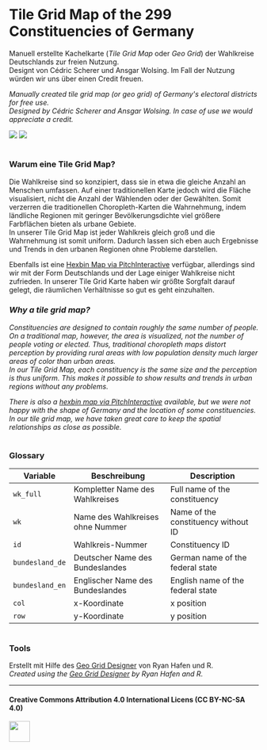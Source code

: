 #  Tile Grid Map of the 299 Constituencies of Germany 

Manuell erstellte Kachelkarte (*Tile Grid Map* oder *Geo Grid*) der Wahlkreise Deutschlands zur freien Nutzung.  
Designt von Cédric Scherer und Ansgar Wolsing. Im Fall der Nutzung würden wir uns über einen Credit freuen.

*Manually created tile grid map (or geo grid) of Germany's electoral districts for free use.*  
*Designed by Cédric Scherer and Ansgar Wolsing. In case of use we would appreciate a credit.*

![](https://raw.githubusercontent.com/bydata/btw_tilemap/main/plots/grid_laender_variants_de.png)
![](https://raw.githubusercontent.com/bydata/btw_tilemap/main/plots/grid_laender_variants_en.png)

#

### Warum eine Tile Grid Map?

Die Wahlkreise sind so konzipiert, dass sie in etwa die gleiche Anzahl an Menschen umfassen. Auf einer traditionellen Karte jedoch wird die Fläche visualisiert, nicht die Anzahl der Wählenden oder der Gewählten. Somit verzerren die traditionellen Choropleth-Karten die Wahrnehmung, indem ländliche Regionen mit geringer Bevölkerungsdichte viel größere Farbflächen bieten als urbane Gebiete.  
In unserer Tile Grid Map ist jeder Wahlkreis gleich groß und die Wahrnehmung ist somit uniform. Dadurch lassen sich eben auch Ergebnisse und Trends in den urbanen Regionen ohne Probleme darstellen.

Ebenfalls ist eine [Hexbin Map via PitchInteractive](https://pitchinteractiveinc.github.io/tilegrams/) verfügbar, allerdings sind wir mit der Form Deutschlands und der Lage einiger Wahlkreise nicht zufrieden. In unserer Tile Grid Karte haben wir größte Sorgfalt darauf gelegt, die räumlichen Verhältnisse so gut es geht einzuhalten. 

### *Why a tile grid map?*

*Constituencies are designed to contain roughly the same number of people. On a traditional map, however, the area is visualized, not the number of people voting or elected. Thus, traditional choropleth maps distort perception by providing rural areas with low population density much larger areas of color than urban areas.  
In our Tile Grid Map, each constituency is the same size and the perception is thus uniform. This makes it possible to show results and trends in urban regions without any problems.*

*There is also a [hexbin map via PitchInteractive](https://pitchinteractiveinc.github.io/tilegrams/) available, but we were not happy with the shape of Germany and the location of some constituencies. In our tile grid map, we have taken great care to keep the spatial relationships as close as possible.*

#

### Glossary

| Variable  | Beschreibung | Description |
| --- | --- | --- |
| `wk_full`  | Kompletter Name des Wahlkreises  | Full name of the constituency |
| `wk`  | Name des Wahlkreises ohne Nummer  | Name of the constituency without ID |
| `id` | Wahlkreis-Nummer | Constituency ID |
| `bundesland_de` | Deutscher Name des Bundeslandes | German name of the federal state |
| `bundesland_en` | Englischer Name des Bundeslandes | English name of the federal state |
| `col` | x-Koordinate | x position |
| `row` | y-Koordinate | y position |

#

### Tools

Erstellt mit Hilfe des [Geo Grid Designer](https://hafen.github.io/grid-designer/) von Ryan Hafen und R.   
*Created using the [Geo Grid Designer](https://hafen.github.io/grid-designer/) by Ryan Hafen and R.*

***

#### Creative Commons Attribution 4.0 International Licens (CC BY-NC-SA 4.0)
<div style="width:300px; height:200px">
<img src=https://i.creativecommons.org/l/by/4.0/88x31.png alt="" height="42">
</div>
